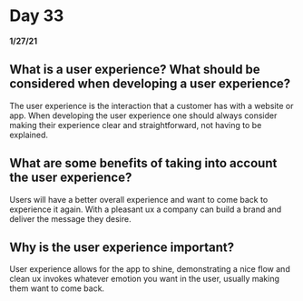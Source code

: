 # Day 33
__1/27/21__

## What is a user experience? What should be considered when developing a user experience?
The user experience is the interaction that a customer has with a website or app. When developing the user experience one should always consider making their experience clear and straightforward,  not having to be explained. 
## What are some benefits of taking into account the user experience?
Users will have a better overall experience and want to come back to experience it again. With a pleasant ux a company can build a brand and deliver the message they desire. 
## Why is the user experience important?
User experience allows for the app to shine, demonstrating a nice flow and clean ux invokes whatever emotion you want in the user, usually making them want to come back.